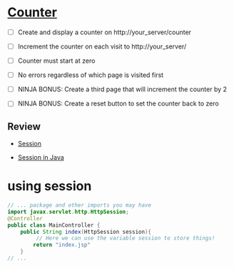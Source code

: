 # [Counter](https://login.codingdojo.com/m/315/9532/64284)


- [ ] Create and display a counter on http://your_server/counter

- [ ] Increment the counter on each visit to http://your_server/

- [ ] Counter must start at zero

- [ ] No errors regardless of which page is visited first

- [ ] NINJA BONUS: Create a third page that will increment the counter by 2

- [ ] NINJA BONUS: Create a reset button to set the counter back to zero


## Review

- [Session]()

- [Session in Java](https://login.codingdojo.com/m/315/9532/65005)

# using session

```java
// ... package and other imports you may have
import javax.servlet.http.HttpSession;
@Controller
public class MainController {
    public String index(HttpSession session){
		 // Here we can use the variable session to store things!
		return "index.jsp"
	}
// ...
```